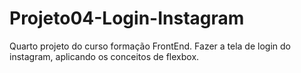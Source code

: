 # Projeto04-Login-Instagram
 Quarto projeto do curso formação FrontEnd. Fazer a tela de login do instagram, aplicando os conceitos de flexbox.
